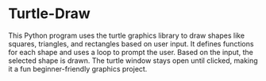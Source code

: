 # Turtle-Draw
This Python program uses the turtle graphics library to draw shapes like squares, triangles, and rectangles based on user input. It defines functions for each shape and uses a loop to prompt the user. Based on the input, the selected shape is drawn. The turtle window stays open until clicked, making it a fun beginner-friendly graphics project.
